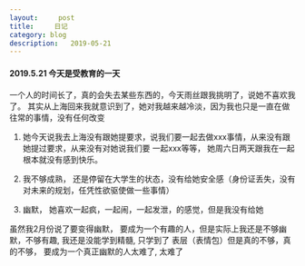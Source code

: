 ```yaml
---
layout:     post
title:     日记
category: blog
description:   2019-05-21
---
```



#### 2019.5.21 今天是受教育的一天
    
   一个人的时间长了，真的会失去某些东西的，今天雨丝跟我挑明了，说她不喜欢我了。
其实从上海回来我就意识到了，她对我越来越冷淡，因为我也只是一直在做往常的事情，没有任何改变

1. 她今天说我去上海没有跟她提要求，说我们要一起去做xxx事情，从来没有跟她提过要求，从来没有对她说我们要
一起xxx等等， 她周六日两天跟我在一起根本就没有感到快乐。 

2. 我不够成熟， 还是停留在大学生的状态，没有给她安全感（身份证丢失，没有对未来的规划，任凭性欲驱使做一些事情）

3. 幽默， 她喜欢一起疯，一起闹，一起发泄，的感觉，但是我没有给她

虽然我2月份说了要变得幽默， 要成为一个有趣的人，但是实际上我还是不够幽默，不够有趣, 我还是没能学到精髓, 只学到了
表层（表情包）但是真的不够，真的不够， 要成为一个真正幽默的人太难了, 太难了

